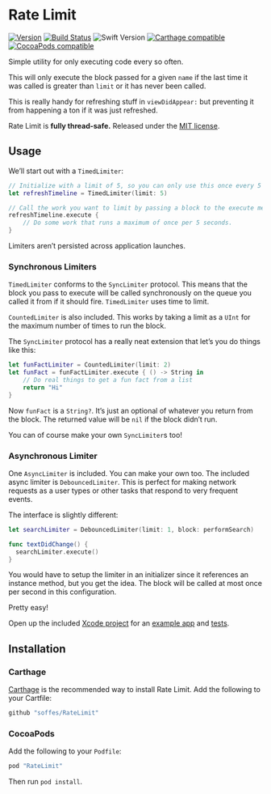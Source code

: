 # Rate Limit

[![Version](https://img.shields.io/github/release/soffes/RateLimit.svg)](https://github.com/soffes/RateLimit/releases)
[![Build Status](https://travis-ci.org/soffes/RateLimit.svg?branch=master)](https://travis-ci.org/soffes/RateLimit)
![Swift Version](https://img.shields.io/badge/swift-5.0-orange.svg)
[![Carthage compatible](https://img.shields.io/badge/Carthage-compatible-4BC51D.svg?style=flat)](https://github.com/Carthage/Carthage)
[![CocoaPods compatible](https://img.shields.io/cocoapods/v/RateLimit.svg)](https://cocoapods.org/pods/RateLimit)

Simple utility for only executing code every so often.

This will only execute the block passed for a given `name` if the last time it was called is greater than `limit` or it has never been called.

This is really handy for refreshing stuff in `viewDidAppear:` but preventing it from happening a ton if it was just refreshed.

Rate Limit is **fully thread-safe.** Released under the [MIT license](LICENSE).


## Usage

We’ll start out with a `TimedLimiter`:

``` swift
// Initialize with a limit of 5, so you can only use this once every 5 seconds.
let refreshTimeline = TimedLimiter(limit: 5)

// Call the work you want to limit by passing a block to the execute method.
refreshTimeline.execute {
    // Do some work that runs a maximum of once per 5 seconds.
}
```

Limiters aren’t persisted across application launches.

### Synchronous Limiters

`TimedLimiter` conforms to the `SyncLimiter` protocol. This means that the block you pass to execute will be called synchronously on the queue you called it from if it should fire. `TimedLimiter` uses time to limit.

`CountedLimiter` is also included. This works by taking a limit as a `UInt` for the maximum number of times to run the block.

The `SyncLimiter` protocol has a really neat extension that let’s you do things like this:

``` swift
let funFactLimiter = CountedLimiter(limit: 2)
let funFact = funFactLimiter.execute { () -> String in
    // Do real things to get a fun fact from a list
    return "Hi"
}
```

Now `funFact` is a `String?`. It’s just an optional of whatever you return from the block. The returned value will be `nil` if the block didn’t run.

You can of course make your own `SyncLimiter`s too!


### Asynchronous Limiter

One `AsyncLimiter` is included. You can make your own too. The included async limiter is `DebouncedLimiter`. This is perfect for making network requests as a user types or other tasks that respond to very frequent events.

The interface is slightly different:

``` swift
let searchLimiter = DebouncedLimiter(limit: 1, block: performSearch)

func textDidChange() {
  searchLimiter.execute()
}
```

You would have to setup the limiter in an initializer since it references an instance method, but you get the idea. The block will be called at most once per second in this configuration.

Pretty easy!

Open up the included [Xcode project](RateLimit.xcodeproj) for an [example app](Example) and [tests](Tests).


## Installation

### Carthage

[Carthage](https://github.com/carthage/carthage) is the recommended way to install Rate Limit. Add the following to your Cartfile:

``` ruby
github "soffes/RateLimit"
```

### CocoaPods

Add the following to your `Podfile`:

``` ruby
pod "RateLimit"
```

Then run `pod install`.
